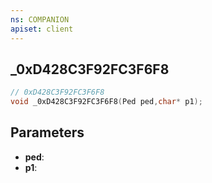 ```yaml
---
ns: COMPANION
apiset: client
---
```

## _0xD428C3F92FC3F6F8

```c
// 0xD428C3F92FC3F6F8
void _0xD428C3F92FC3F6F8(Ped ped,char* p1);
```


## Parameters
* **ped**:
* **p1**:
